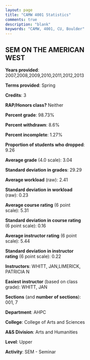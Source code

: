 ```yaml
---
layout: page
title: "CAMW 4001 Statistics"
comments: true
description: "blank"
keywords: "CAMW, 4001, CU, Boulder"
--- 
```

<head>
<script src="https://ajax.googleapis.com/ajax/libs/jquery/2.1.3/jquery.min.js"></script>
<script src="https://dl.dropboxusercontent.com/s/pc42nxpaw1ea4o9/highcharts.js?dl=0"></script>
<!-- <script src="../assets/js/highcharts.js"></script> -->
<style type="text/css">@font-face {
	font-family: "Bebas Neue";
	src: url(https://www.filehosting.org/file/details/544349/BebasNeue%20Regular.otf) format("opentype");
	}
	h1.Bebas { 
		font-family: "Bebas Neue", Verdana, Tahoma;
	}
</style>
</head>
<body>
	<div id="container" style="float: right; width: 45%; height: 88%; margin-left: 2.5%; margin-right: 2.5%;"></div>
	<script language="JavaScript">
		$(document).ready(function() {
		var chart = {type: 'column'};
		var title = {text: 'Grade Distribution'};
		var xAxis = {categories: ['A','B','C','D','F'],crosshair: true};
		var yAxis = {min: 0,title: {text: 'Percentage'}};
		var tooltip = {headerFormat: '<center><b><span style="font-size:20px">{point.key}</span></b></center>',
		               pointFormat: '<td style="padding:0"><b>{point.y:.1f}%</b></td>',
		               footerFormat: '</table>',shared: true,useHTML: true};
		var plotOptions = {column: {pointPadding: 0.0,borderWidth: 0}};  
		var credits = {enabled: false};var series= [{name: 'Percent',data: [38.62,36.55,19.31,3.45,2.07,]}];
		var json = {};
		json.chart = chart;
		json.title = title;
		json.tooltip = tooltip;
		json.xAxis = xAxis;
		json.yAxis = yAxis;  
		json.series = series;
		json.plotOptions = plotOptions;  
		json.credits = credits;
		$('#container').highcharts(json);
	});
	</script>
</body>
			   
## SEM ON THE AMERICAN WEST

**Years provided**: 2007,2008,2009,2010,2011,2012,2013

**Terms provided**: Spring

**Credits**: 3

**RAP/Honors class?** Neither

**Percent grade**: 98.73%

**Percent withdrawn**: 8.6%

**Percent incomplete**: 1.27%

**Proportion of students who dropped**: 9.26

**Average grade** (4.0 scale): 3.04

**Standard deviation in grades**: 29.29

**Average workload** (raw): 2.41

**Standard deviation in workload** (raw): 0.23

**Average course rating** (6 point scale): 5.31

**Standard deviation in course rating** (6 point scale): 0.16

**Average instructor rating** (6 point scale): 5.44

**Standard deviation in instructor rating** (6 point scale): 0.22

**Instructors**: WHITT, JAN,LIMERICK, PATRICIA N

**Easiest instructor** (based on class grade): WHITT, JAN

**Sections** (and **number of sections**): 001, 7

**Department**: AHPC

**College**: College of Arts and Sciences

**A&S Division**: Arts and Humanities

**Level**: Upper

**Activity**: SEM - Seminar